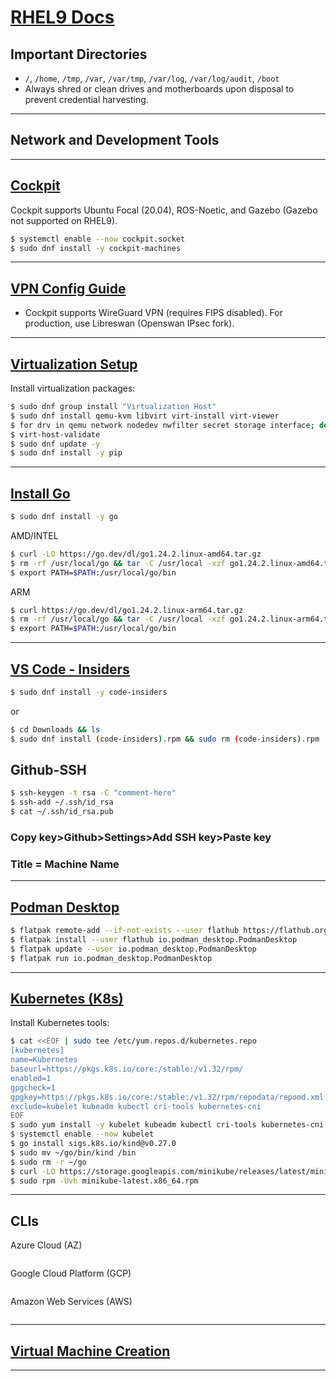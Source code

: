 # [RHEL9 Docs](https://docs.oracle.com/en/operating-systems/oracle-linux/9/)

## Important Directories
- `/`, `/home`, `/tmp`, `/var`, `/var/tmp`, `/var/log`, `/var/log/audit`, `/boot`
- Always shred or clean drives and motherboards upon disposal to prevent credential harvesting.

---

## Network and Development Tools

---

## [Cockpit](https://docs.redhat.com/en/documentation/red_hat_enterprise_linux/9/html-single/managing_systems_using_the_rhel_9_web_console/index)
Cockpit supports Ubuntu Focal (20.04), ROS-Noetic, and Gazebo (Gazebo not supported on RHEL9).
```bash
$ systemctl enable --now cockpit.socket
$ sudo dnf install -y cockpit-machines
```

---

## [VPN Config Guide](https://docs.redhat.com/en/documentation/red_hat_enterprise_linux/9/html/configuring_and_managing_networking/configuring-a-vpn-connection_configuring-and-managing-networking)
- Cockpit supports WireGuard VPN (requires FIPS disabled). For production, use Libreswan (Openswan IPsec fork). 

---

## [Virtualization Setup](https://docs.oracle.com/en/operating-systems/oracle-linux/kvm-user/kvm-InstallingVirtualizationPackages.html)
Install virtualization packages:
```bash
$ sudo dnf group install "Virtualization Host"
$ sudo dnf install qemu-kvm libvirt virt-install virt-viewer
$ for drv in qemu network nodedev nwfilter secret storage interface; do systemctl start virt${drv}d{,-ro,-admin}.socket; done
$ virt-host-validate
$ sudo dnf update -y
$ sudo dnf install -y pip
```

---

## [Install Go](https://go.dev/doc/install) 
```bash
$ sudo dnf install -y go
```
AMD/INTEL
```bash
$ curl -LO https://go.dev/dl/go1.24.2.linux-amd64.tar.gz
$ rm -rf /usr/local/go && tar -C /usr/local -xzf go1.24.2.linux-amd64.tar.gz
$ export PATH=$PATH:/usr/local/go/bin
```
ARM
```bash
$ curl https://go.dev/dl/go1.24.2.linux-arm64.tar.gz
$ rm -rf /usr/local/go && tar -C /usr/local -xzf go1.24.2.linux-arm64.tar.gz
$ export PATH=$PATH:/usr/local/go/bin
```

---

## [VS Code - Insiders](https://code.visualstudio.com/insiders/)
```bash
$ sudo dnf install -y code-insiders
```
or
```bash
$ cd Downloads && ls
$ sudo dnf install (code-insiders).rpm && sudo rm (code-insiders).rpm
```
## Github-SSH
```bash
$ ssh-keygen -t rsa -C "comment-here"
$ ssh-add ~/.ssh/id_rsa
$ cat ~/.ssh/id_rsa.pub
```
### Copy key>Github>Settings>Add SSH key>Paste key
### Title = Machine Name
---

## [Podman Desktop](https://podman-desktop.io/docs/installation)
```bash
$ flatpak remote-add --if-not-exists --user flathub https://flathub.org/repo/flathub.flatpakrepo
$ flatpak install --user flathub io.podman_desktop.PodmanDesktop
$ flatpak update --user io.podman_desktop.PodmanDesktop
$ flatpak run io.podman_desktop.PodmanDesktop
```

---

## [Kubernetes (K8s)](https://kubernetes.io/docs/tasks/tools/)
Install Kubernetes tools:
```bash
$ cat <<EOF | sudo tee /etc/yum.repos.d/kubernetes.repo
[kubernetes]
name=Kubernetes
baseurl=https://pkgs.k8s.io/core:/stable:/v1.32/rpm/
enabled=1
gpgcheck=1
gpgkey=https://pkgs.k8s.io/core:/stable:/v1.32/rpm/repodata/repomd.xml.key
exclude=kubelet kubeadm kubectl cri-tools kubernetes-cni
EOF
$ sudo yum install -y kubelet kubeadm kubectl cri-tools kubernetes-cni --disableexcludes=kubernetes
$ systemctl enable --now kubelet
$ go install sigs.k8s.io/kind@v0.27.0
$ sudo mv ~/go/bin/kind /bin
$ sudo rm -r ~/go
$ curl -LO https://storage.googleapis.com/minikube/releases/latest/minikube-latest.x86_64.rpm
$ sudo rpm -Uvh minikube-latest.x86_64.rpm
```

---

## CLIs
Azure Cloud (AZ)
```bash
```
Google Cloud Platform (GCP)
```bash
```
Amazon Web Services (AWS)
```bash
```

---

## [Virtual Machine Creation](https://docs.oracle.com/en/operating-systems/oracle-linux/cockpit/cockpit-kvm.html)

---

